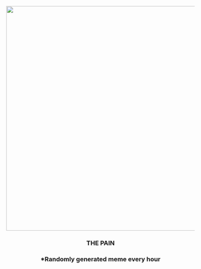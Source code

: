 <p align="center">
        <img src="https://i.redd.it/qck3s52elry81.gif" width="600" height="600">
        </p>
        <h3 align="center">THE PAIN</h3>
        <h3 align="center">*Randomly generated meme every hour</h3>
    